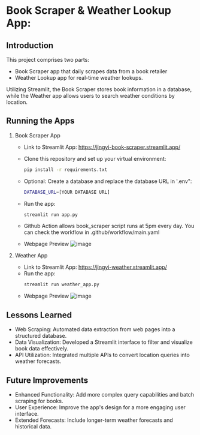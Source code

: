 # Book Scraper & Weather Lookup App:
## Introduction
This project comprises two parts:
- Book Scraper app that daily scrapes data from a book retailer 
- Weather Lookup app for real-time weather lookups. 

Utilizing Streamlit, the Book Scraper stores book information in a database, while the Weather app allows users to search weather conditions by location.

## Running the Apps
1. Book Scraper App
    - Link to Streamlit App:
     https://jingyi-book-scraper.streamlit.app/

    - Clone this repository and set up your virtual environment:
        ```bash
        pip install -r requirements.txt
        ```
    - Optional: Create a database and replace the database URL in '.env":
        ```bash
        DATABASE_URL=[YOUR DATABASE URL]
        ```
    - Run the app:
        ```bash
        streamlit run app.py
        ```
    - Github Action allows book_scraper script runs at 5pm every day. You can check the workflow in .github/workflow/main.yaml
    - Webpage Preview
        ![image](https://github.com/Jingyii800/techin510-lab04/assets/112589476/ada33de4-8cb7-4fac-9653-acb0474ec294)

3. Weather App
   - Link to Streamlit App:
      https://jingyi-weather.streamlit.app/ 
    - Run the app:
        ```bash
        streamlit run weather_app.py
        ```
    - Webpage Preview
      ![image](https://github.com/Jingyii800/techin510-lab04/assets/112589476/dd93aa35-d33d-43af-bd3b-9c968766fdd1)

## Lessons Learned
- Web Scraping: Automated data extraction from web pages into a structured database.
- Data Visualization: Developed a Streamlit interface to filter and visualize book data effectively.
- API Utilization: Integrated multiple APIs to convert location queries into weather forecasts.

## Future Improvements
- Enhanced Functionality: Add more complex query capabilities and batch scraping for books.
- User Experience: Improve the app's design for a more engaging user interface.
- Extended Forecasts: Include longer-term weather forecasts and historical data.
